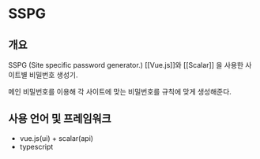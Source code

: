 # SSPG
## 개요 ##
SSPG (Site specific password generator.)
[[Vue.js]]와 [[Scalar]] 을 사용한 사이트별 비밀번호 생성기.

메인 비밀번호를 이용해 각 사이트에 맞는 비밀번호를 규칙에 맞게 생성해준다.


## 사용 언어 및 프레임워크 ##
- vue.js(ui) + scalar(api)
- typescript
